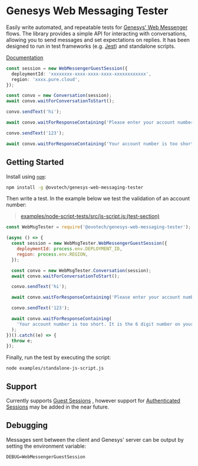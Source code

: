 # Genesys Web Messaging Tester

Easily write automated, and repeatable tests
for [Genesys' Web Messenger](https://help.mypurecloud.com/articles/web-messaging-overview/)
flows. The library provides a simple API for interacting with conversations, allowing you to send messages and set
expectations on replies. It has been designed to run in test frameworks
(e.g. [Jest](https://jestjs.io/)) and standalone scripts.

[Documentation](docs/README.md)

```typescript
const session = new WebMessengerGuestSession({
  deploymentId: 'xxxxxxxx-xxxx-xxxx-xxxx-xxxxxxxxxxxx',
  region: 'xxxx.pure.cloud',
});

const convo = new Conversation(session);
await convo.waitForConversationToStart();

convo.sendText('hi');

await convo.waitForResponseContaining('Please enter your account number');

convo.sendText('123');

await convo.waitForResponseContaining('Your account number is too short. It is the 6 digit number on your bills');
```

## Getting Started

Install using [`npm`](https://www.npmjs.com/package/@ovotech/genesys-web-messaging-tester):

```bash
npm install -g @ovotech/genesys-web-messaging-tester
```

Then write a test. In the example below we test the validation of an account number:

> [examples/node-script-tests/src/js-script.js:(test-section)](examples/node-script-tests/src/js-script.js#L3-L27)

```javascript
const WebMsgTester = require('@ovotech/genesys-web-messaging-tester');

(async () => {
  const session = new WebMsgTester.WebMessengerGuestSession({
    deploymentId: process.env.DEPLOYMENT_ID,
    region: process.env.REGION,
  });

  const convo = new WebMsgTester.Conversation(session);
  await convo.waitForConversationToStart();

  convo.sendText('hi');

  await convo.waitForResponseContaining('Please enter your account number');

  convo.sendText('123');

  await convo.waitForResponseContaining(
    'Your account number is too short. It is the 6 digit number on your bills',
  );
})().catch((e) => {
  throw e;
});
```

Finally, run the test by executing the script:

```shell
node examples/standalone-js-script.js
```

## Support

Currently
supports [Guest Sessions](https://developer.genesys.cloud/api/digital/webmessaging/websocketapi#configure-a-guest-session)
, however support
for [Authenticated Sessions](https://developer.genesys.cloud/api/digital/webmessaging/websocketapi#configure-an-authenticated-session)
may be added in the near future.

## Debugging

Messages sent between the client and Genesys' server can be output by setting the environment variable:

```shell
DEBUG=WebMessengerGuestSession
```
